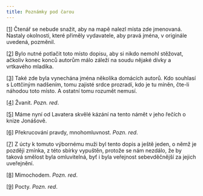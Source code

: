 ```yaml
---
title: Poznámky pod čarou
---
```


[\[1\]](./resources/undefined) Čtenář se nebude snažit, aby na mapě nalezl místa zde jmenovaná. Nastaly okolnosti, které přiměly vydavatele, aby pravá jména, v originále uvedená, pozměnil.

[\[2\]](./resources/undefined) Bylo nutné potlačit toto místo dopisu, aby si nikdo nemohl stěžovat, ačkoliv konec konců autorům málo záleží na soudu nějaké dívky a vrtkavého mladíka.

[\[3\]](./resources/undefined) Také zde byla vynechána jména několika domácích autorů. Kdo souhlasí s Lottčiným nadšením, tomu zajisté srdce prozradí, kdo je tu míněn, čte-li náhodou toto místo. A ostatní tomu rozumět nemusí.

[\[4\]](./resources/undefined) Žvanit. _Pozn. red_.

[\[5\]](./resources/undefined) Máme nyní od Lavatera skvělé kázání na tento námět v jeho řečích o knize Jonášově.

[\[6\]](./resources/undefined) Překrucování pravdy, mnohomluvnost. _Pozn. red_.

[\[7\]](./resources/undefined) Z úcty k tomuto výbornému muži byl tento dopis a ještě jeden, o němž je později zmínka, z této sbírky vypuštěn, protože se nám nezdálo, že by taková smělost byla omluvitelná, byť i byla veřejnost sebevděčnější za jejich uveřejnění.

[\[8\]](./resources/undefined) Mimochodem. _Pozn. red_.

[\[9\]](./resources/undefined) Pocty. _Pozn. red_.
